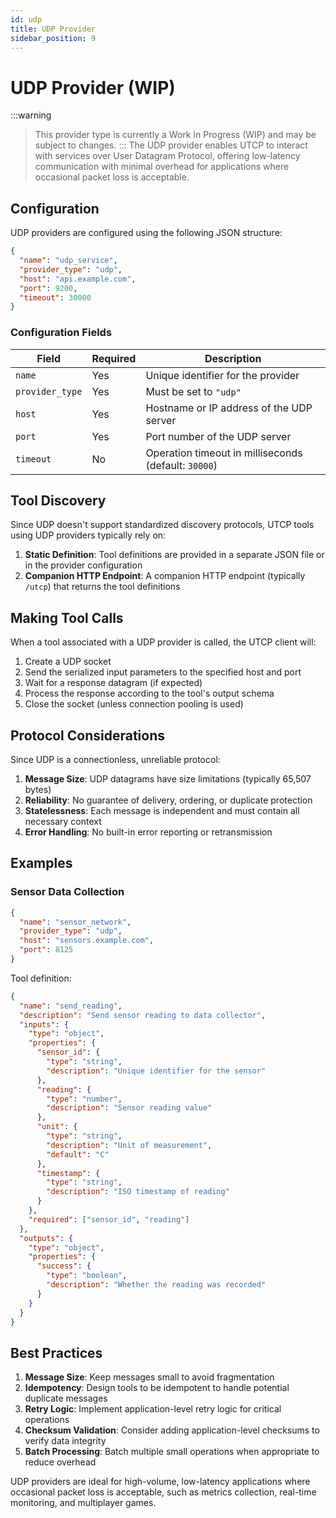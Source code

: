 ```yaml
---
id: udp
title: UDP Provider
sidebar_position: 9
---
```


# UDP Provider (WIP)

:::warning

> This provider type is currently a Work In Progress (WIP) and may be subject to changes.
:::
The UDP provider enables UTCP to interact with services over User Datagram Protocol, offering low-latency communication with minimal overhead for applications where occasional packet loss is acceptable.

## Configuration

UDP providers are configured using the following JSON structure:

```json
{
  "name": "udp_service",
  "provider_type": "udp",
  "host": "api.example.com",
  "port": 9200,
  "timeout": 30000
}
```

### Configuration Fields

| Field | Required | Description |
|-------|----------|-------------|
| `name` | Yes | Unique identifier for the provider |
| `provider_type` | Yes | Must be set to `"udp"` |
| `host` | Yes | Hostname or IP address of the UDP server |
| `port` | Yes | Port number of the UDP server |
| `timeout` | No | Operation timeout in milliseconds (default: `30000`) |

## Tool Discovery

Since UDP doesn't support standardized discovery protocols, UTCP tools using UDP providers typically rely on:

1. **Static Definition**: Tool definitions are provided in a separate JSON file or in the provider configuration
2. **Companion HTTP Endpoint**: A companion HTTP endpoint (typically `/utcp`) that returns the tool definitions

## Making Tool Calls

When a tool associated with a UDP provider is called, the UTCP client will:

1. Create a UDP socket
2. Send the serialized input parameters to the specified host and port
3. Wait for a response datagram (if expected)
4. Process the response according to the tool's output schema
5. Close the socket (unless connection pooling is used)

## Protocol Considerations

Since UDP is a connectionless, unreliable protocol:

1. **Message Size**: UDP datagrams have size limitations (typically 65,507 bytes)
2. **Reliability**: No guarantee of delivery, ordering, or duplicate protection
3. **Statelessness**: Each message is independent and must contain all necessary context
4. **Error Handling**: No built-in error reporting or retransmission

## Examples

### Sensor Data Collection

```json
{
  "name": "sensor_network",
  "provider_type": "udp",
  "host": "sensors.example.com",
  "port": 8125
}
```

Tool definition:
```json
{
  "name": "send_reading",
  "description": "Send sensor reading to data collector",
  "inputs": {
    "type": "object",
    "properties": {
      "sensor_id": {
        "type": "string",
        "description": "Unique identifier for the sensor"
      },
      "reading": {
        "type": "number",
        "description": "Sensor reading value"
      },
      "unit": {
        "type": "string",
        "description": "Unit of measurement",
        "default": "C"
      },
      "timestamp": {
        "type": "string",
        "description": "ISO timestamp of reading"
      }
    },
    "required": ["sensor_id", "reading"]
  },
  "outputs": {
    "type": "object",
    "properties": {
      "success": {
        "type": "boolean",
        "description": "Whether the reading was recorded"
      }
    }
  }
}
```

## Best Practices

1. **Message Size**: Keep messages small to avoid fragmentation
2. **Idempotency**: Design tools to be idempotent to handle potential duplicate messages
3. **Retry Logic**: Implement application-level retry logic for critical operations
4. **Checksum Validation**: Consider adding application-level checksums to verify data integrity
5. **Batch Processing**: Batch multiple small operations when appropriate to reduce overhead

UDP providers are ideal for high-volume, low-latency applications where occasional packet loss is acceptable, such as metrics collection, real-time monitoring, and multiplayer games.
